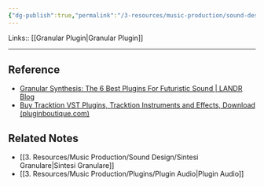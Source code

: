 ```yaml
---
{"dg-publish":true,"permalink":"/3-resources/music-production/sound-design/granular-synthesizers-plugin/"}
---
```


Links:: [[Granular Plugin\|Granular Plugin]]

---




## Reference

- [Granular Synthesis: The 6 Best Plugins For Futuristic Sound | LANDR Blog](https://blog.landr.com/granular-synthesis/)
- [Buy Tracktion VST Plugins, Tracktion Instruments and Effects, Download (pluginboutique.com)](https://www.pluginboutique.com/manufacturers/325-Tracktion?a_aid=4af297e055206)


## Related Notes

- [[3. Resources/Music Production/Sound Design/Sintesi Granulare\|Sintesi Granulare]]
- [[3. Resources/Music Production/Plugins/Plugin Audio\|Plugin Audio]]